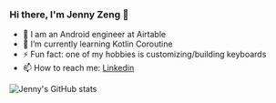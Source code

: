 ### Hi there, I'm Jenny Zeng 👋

- 🔭 I am an Android engineer at Airtable
- 🌱 I’m currently learning Kotlin Coroutine
-  ⚡ Fun fact: one of my hobbies is customizing/building keyboards
- 📫 How to reach me: [Linkedin](https://www.linkedin.com/in/zhaohua-jenny-zeng)
  
![Jenny's GitHub stats](https://github-readme-stats.vercel.app/api?username=jennyzeng&count_private=true&show_icons=true&theme=radical&hide=contribs,prs)
